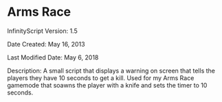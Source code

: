 # Arms Race

InfinityScript Version: 1.5

Date Created: May 16, 2013

Last Modified Date: May 6, 2018

Description:
A small script that displays a warning on screen that tells the players they have 10 seconds to get a kill. Used for my Arms Race gamemode that soawns the player with a knife and sets the timer to 10 seconds.
